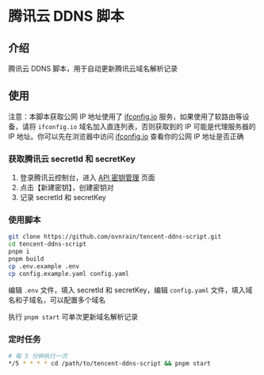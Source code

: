 # 腾讯云 DDNS 脚本

## 介绍

腾讯云 DDNS 脚本，用于自动更新腾讯云域名解析记录

## 使用

注意：本脚本获取公网 IP 地址使用了 [ifconfig.io](https://ifconfig.io) 服务，如果使用了软路由等设备，请将 `ifconfig.io` 域名加入直连列表，否则获取到的 IP 可能是代理服务器的 IP 地址。你可以先在浏览器中访问 [ifconfig.io](https://ifconfig.io) 查看你的公网 IP 地址是否正确

### 获取腾讯云 secretId 和 secretKey

1. 登录腾讯云控制台，进入 [API 密钥管理](https://console.cloud.tencent.com/cam/capi) 页面
2. 点击【新建密钥】，创建密钥对
3. 记录 secretId 和 secretKey

### 使用脚本

```bash
git clone https://github.com/ovnrain/tencent-ddns-script.git
cd tencent-ddns-script
pnpm i
pnpm build
cp .env.example .env
cp config.example.yaml config.yaml
```

编辑 `.env` 文件，填入 secretId 和 secretKey，编辑 `config.yaml` 文件，填入域名和子域名，可以配置多个域名

执行 `pnpm start` 可单次更新域名解析记录

### 定时任务

```bash
# 每 5 分钟执行一次
*/5 * * * * cd /path/to/tencent-ddns-script && pnpm start
```
